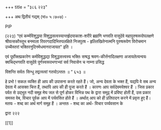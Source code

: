 +++
title = "३८६ २२३"

+++
अथ द्वितीयं गद्यम् (भा० ५।७०७) - 

PIP 

(२२३) “एवं कर्म्मविशुद्धया विशुद्धसत्वस्यान्तर्हृदयाकाश-शरीरे ब्रह्मणि भगवति वासुदेवे महापुरुषरूपोपलक्षणे श्रीवत्सकौस्तुभ बनमाला रिवरगदादिभिरुपलक्षिते निजपुरष - हृल्लिखितेनात्मनि पुरुषरूपेण विरोचमान उच्चैस्तरां भक्तिरनुदिनमेधमानराजायत" इति । 

एवं पूर्वोक्तप्रकारेण कर्मविशुद्धद्या विशुद्धसत्त्वस्य भक्तिः सश्रद्ध श्रवण-कीर्त्तनादिलक्षणा अजायतेत्यन्वयः क्वचिद्भगवति वासुदेवे पूर्णस्वरूपभगाभ्यां सर्व निवासेन च नाम्ना प्रसिद्ध 

विशन्ति सर्वतः सिन्धु तद्वत्स्त्वां गतयोऽन्ततः ॥ ” ६५३ ॥ 

हे प्रभो ! सकल व्यक्ति ही आप की उपासना करते रहते हैं। जो, अन्य देवता के भक्त हैं, यद्यपि वे सब अन्य देवता में आसक्त चित्त हैं, तथापि आप की ही पूजा करते हैं । कारणः आप सर्वदेवमयेश्वर हैं । जिस प्रकार पर्वत से उद्भूत नदी समूह मेघ जल से पूर्ण होकर विभिन्न पथ के द्वारा समूद्र में प्रविष्ट होती हैं, उस प्रकार समस्त वेब, विचार पूर्वक आप में पर्यवसित होते हैं । अर्थात् आप को ही प्रतिपादन करने में प्रवृत्त हुए हैं। मतयः - शब्द का अर्थ मार्ग समूह हैं । अन्ततः - शब्द का अर्थ- विचार पर्य्यवसान के 

द्वारा २२२ 

[[1]]
